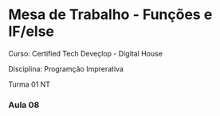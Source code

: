 <h1>Mesa de Trabalho - Funções e IF/else</h1>

<p>Curso: Certified Tech Deveçlop - Digital House</p>
<p>Disciplina: Programção Imprerativa</p>
<p>Turma 01 NT</p>
<h3>Aula 08</h3>


